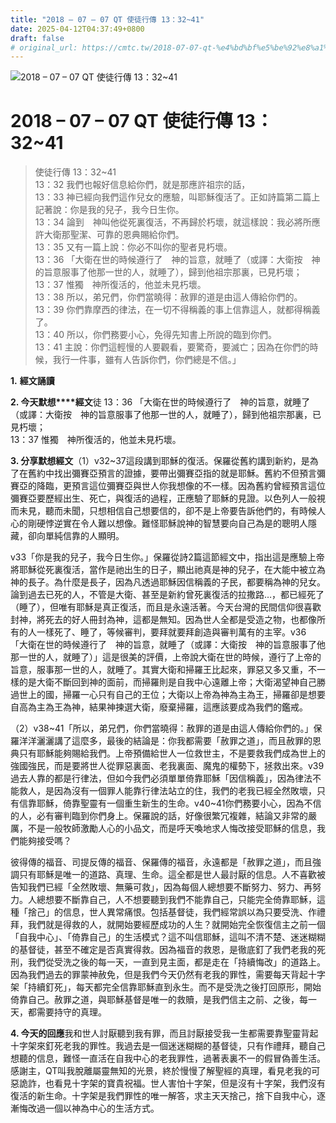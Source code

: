 ```yaml
---
title: "2018 – 07 – 07 QT 使徒行傳 13：32~41"
date: 2025-04-12T04:37:49+0800
draft: false
# original_url: https://cmtc.tw/2018-07-07-qt-%e4%bd%bf%e5%be%92%e8%a1%8c%e5%82%b3-13%ef%bc%9a3241
---
```


![2018 – 07 – 07 QT 使徒行傳 13：32\~41](/images/qt.jpg   "2018 – 07 – 07 QT 使徒行傳 13：32\~41")

# 2018 – 07 – 07 QT 使徒行傳 13：32\~41

> 使徒行傳 13：32\~41  
> 13：32 我們也報好信息給你們，就是那應許祖宗的話，  
> 13：33 神已經向我們這作兒女的應驗，叫耶穌復活了。正如詩篇第二篇上記著說：你是我的兒子，我今日生你。  
> 13：34 論到　神叫他從死裏復活，不再歸於朽壞，就這樣說：我必將所應許大衛那聖潔、可靠的恩典賜給你們。  
> 13：35 又有一篇上說：你必不叫你的聖者見朽壞。  
> 13：36 「大衛在世的時候遵行了　神的旨意，就睡了（或譯：大衛按　神的旨意服事了他那一世的人，就睡了），歸到他祖宗那裏，已見朽壞；  
> 13：37 惟獨　神所復活的，他並未見朽壞。  
> 13：38 所以，弟兄們，你們當曉得：赦罪的道是由這人傳給你們的。  
> 13：39 你們靠摩西的律法，在一切不得稱義的事上信靠這人，就都得稱義了。  
> 13：40 所以，你們務要小心，免得先知書上所說的臨到你們。  
> 13：41 主說：你們這輕慢的人要觀看，要驚奇，要滅亡；因為在你們的時候，我行一件事，雖有人告訴你們，你們總是不信。」

**1.** **經文誦讀**

**2. 今天默想****經文**徒 13：36 「大衛在世的時候遵行了　神的旨意，就睡了（或譯：大衛按　神的旨意服事了他那一世的人，就睡了），歸到他祖宗那裏，已見朽壞；  
13：37 惟獨　神所復活的，他並未見朽壞。

**3. 分享默想經文**（1）v32\~37這段講到耶穌的復活。保羅從舊約講到新約，是為了在舊約中找出彌賽亞預言的證據，要帶出彌賽亞指的就是耶穌。舊約不但預言彌賽亞的降臨，更預言這位彌賽亞與世人你我想像的不一樣。因為舊約曾經預言這位彌賽亞要歷經出生、死亡，與復活的過程，正應驗了耶穌的見證。以色列人一般視而未見，聽而未聞，只想相信自己想要信的，卻不是上帝要告訴他們的，有時候人心的剛硬悖逆實在令人難以想像。難怪耶穌說神的智慧要向自己為是的聰明人隱藏，卻向單純信靠的人顯明。

v33「你是我的兒子，我今日生你。」保羅從詩2篇這節經文中，指出這是應驗上帝將耶穌從死裏復活，當作是祂出生的日子，顯出祂真是神的兒子，在大能中被立為神的長子。為什麼是長子，因為凡透過耶穌因信稱義的子民，都要稱為神的兒女。論到過去已死的人，不管是大衛、甚至是新約曾死裏復活的拉撒路…，都已經死了（睡了），但唯有耶穌是真正復活，而且是永遠活著。今天台灣的民間信仰很喜歡封神，將死去的好人冊封為神，這都是無知。因為世人全都是受造之物，也都像所有的人一樣死了、睡了，等候審判，要拜就要拜創造與審判萬有的主宰。v36 「大衛在世的時候遵行了　神的旨意，就睡了（或譯：大衛按　神的旨意服事了他那一世的人，就睡了）」這是很美的評價，上帝說大衛在世的時候，遵行了上帝的旨意，服事那一世的人，就睡了。其實大衛和掃羅王比起來，罪惡又多又重，不一樣的是大衛不斷回到神的面前，而掃羅則是自我中心遠離上帝；大衛渴望神自己勝過世上的國，掃羅一心只有自己的王位；大衛以上帝為神為主為王，掃羅卻是想要自高為主為王為神，結果神揀選大衛，廢棄掃羅，這應該要成為我們的鑑戒。

（2）v38\~41「所以，弟兄們，你們當曉得：赦罪的道是由這人傳給你們的。」保羅洋洋灑灑講了這麼多，最後的結論是：你我都需要「赦罪之道」，而且赦罪的恩典只有耶穌能夠賜給我們。上帝預備給世人一位救世主，不是要救我們成為世上的強國強民，而是要將世人從罪惡裏面、老我裏面、魔鬼的權勢下，拯救出來。v39過去人靠的都是行律法，但如今我們必須單單倚靠耶穌「因信稱義」，因為律法不能救人，是因為沒有一個罪人能靠行律法站立的住，我們的老我已經全然敗壞，只有信靠耶穌，倚靠聖靈有一個重生新生的生命。v40\~41你們務要小心，因為不信的人，必有審判臨到你們身上。保羅說的話，好像很繁冗複雜，結論又非常的嚴厲，不是一般牧師激勵人心的小品文，而是呼天喚地求人悔改接受耶穌的信息，我們能夠接受嗎？

彼得傳的福音、司提反傳的福音、保羅傳的福音，永遠都是「赦罪之道」，而且強調只有耶穌是唯一的道路、真理、生命。這全都是世人最討厭的信息。人不喜歡被告知我們已經「全然敗壞、無藥可救」，因為每個人總想要不斷努力、努力、再努力。人總想要不斷靠自己，人不想要聽到我們不能靠自己，只能完全倚靠耶穌，這種「捨己」的信息，世人異常痛恨。包括基督徒，我們經常誤以為只要受洗、作禮拜，我們就是得救的人，就開始要經歷成功的人生？就開始完全恢復信主之前一個「自我中心」、「倚靠自己」的生活模式？這不叫信耶穌，這叫不清不楚、迷迷糊糊的基督徒，甚至不確定是否真實得救。因為福音的救恩，是徹底釘了我們老我的死刑，我們從受洗之後的每一天，一直到見主面，都是走在「持續悔改」的道路上。因為我們過去的罪蒙神赦免，但是我們今天仍然有老我的罪性，需要每天背起十字架「持續釘死」，每天都完全信靠耶穌直到永生。而不是受洗之後打回原形，開始倚靠自己。赦罪之道，與耶穌基督是唯一的救贖，是我們信主之前、之後，每一天，都需要持守的真理。

**4. 今天的回應**我和世人討厭聽到我有罪，而且討厭接受我一生都需要靠聖靈背起十字架來釘死老我的罪性。我過去是一個迷迷糊糊的基督徒，只有作禮拜，聽自己想聽的信息，難怪一直活在自我中心的老我罪性，過著表裏不一的假冒偽善生活。感謝主，QT叫我脫離屬靈無知的光景，終於慢慢了解聖經的真理，看見老我的可惡詭詐，也看見十字架的寶貴祝福。世人害怕十字架，但是沒有十字架，我們沒有復活的新生命。十字架是我們罪性的唯一解答，求主天天捨己，捨下自我中心，逐漸悔改過一個以神為中心的生活方式。